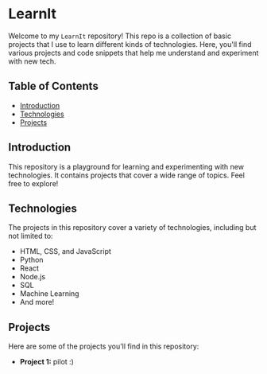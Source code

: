 # LearnIt

Welcome to my `LearnIt` repository! This repo is a collection of basic projects that I use to learn different kinds of technologies. Here, you'll find various projects and code snippets that help me understand and experiment with new tech.

## Table of Contents

- [Introduction](#introduction)
- [Technologies](#technologies)
- [Projects](#projects)

## Introduction

This repository is a playground for learning and experimenting with new technologies. It contains projects that cover a wide range of topics. Feel free to explore!

## Technologies

The projects in this repository cover a variety of technologies, including but not limited to:

- HTML, CSS, and JavaScript
- Python
- React
- Node.js
- SQL
- Machine Learning
- And more!

## Projects

Here are some of the projects you'll find in this repository:

- **Project 1:** pilot :)
